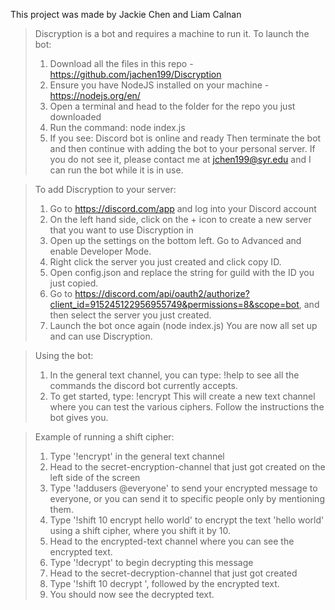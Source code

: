 This project was made by Jackie Chen and Liam Calnan

>Discryption is a bot and requires a machine to run it. To launch the bot:
>    1. Download all the files in this repo - https://github.com/jachen199/Discryption
>    2. Ensure you have NodeJS installed on your machine - https://nodejs.org/en/
>    3. Open a terminal and head to the folder for the repo you just downloaded
>    4. Run the command:
        node index.js
>    5. If you see:
        Discord bot is online and ready
>    Then terminate the bot and then continue with adding the bot to your personal server.
>    If you do not see it, please contact me at jchen199@syr.edu and I can run the bot while it is in use. 

>To add Discryption to your server: 
>    1. Go to https://discord.com/app and log into your Discord account
>    2. On the left hand side, click on the + icon to create a new server that you want to use Discryption in
>    3. Open up the settings on the bottom left. Go to Advanced and enable Developer Mode.
>    4. Right click the server you just created and click copy ID.
>    5. Open config.json and replace the string for guild with the ID you just copied. 
>    6. Go to https://discord.com/api/oauth2/authorize?client_id=915245122956955749&permissions=8&scope=bot, and then select the server you just created.
>    7. Launch the bot once again (node index.js)
>    You are now all set up and can use Discryption.

>Using the bot:
>    1. In the general text channel, you can type:
>        !help
>    to see all the commands the discord bot currently accepts.
>    2. To get started, type:
>        !encrypt 
>    This will create a new text channel where you can test the various ciphers. Follow the instructions the bot gives you. 

>Example of running a shift cipher:
>    1. Type '!encrypt' in the general text channel
>    2. Head to the secret-encryption-channel that just got created on the left side of the screen
>    3. Type '!addusers @everyone' to send your encrypted message to everyone, or you can send it to specific people only by mentioning them.
>    4. Type '!shift 10 encrypt hello world' to encrypt the text 'hello world' using a shift cipher, where you shift it by 10. 
>    5. Head to the encrypted-text channel where you can see the encrypted text.
>    6. Type '!decrypt' to begin decrypting this message
>    7. Head to the secret-decryption-channel that just got created
>    8. Type '!shift 10 decrypt ', followed by the encrypted text. 
>    9. You should now see the decrypted text. 
